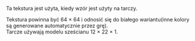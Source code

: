 Ta tekstura jest użyta, kiedy wzór jest użyty na tarczy.

Tekstura powinna być 64 × 64 i odnosić się do białego wariantu(inne kolory są generowane automatycznie przez grę). \
Tarcze używają modelu sześcianu 12 × 22 × 1.